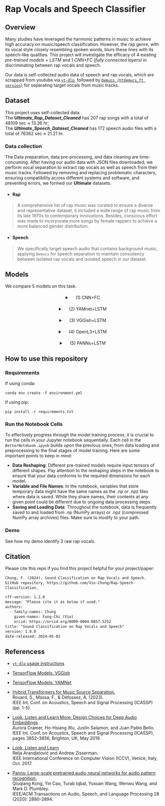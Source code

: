 # Rap Vocals and Speech Classifier
## Overview
Many studies have leveraged the harmonic patterns in music to achieve high accuracy on music/speech classification. However, the rap genre, with its vocal style closely resembling spoken words, blurs these lines with its speech-like qualities. This project will investigate the efficacy of 4 existing *pre-trained models + LSTM* and 1 *CNN+FC (fully connected layers)* in discriminating between rap vocals and speech. 

Our data is self-collected audio data of speech and rap vocals, which are scrapped from youtube via [`yt-dlp`](https://github.com/yt-dlp/yt-dlp), followed by [`Demucs (htdemucs_ft version)`](https://github.com/facebookresearch/demucs) for separating target vocals from music tracks.

## Dataset
This project uses self-collected data. <br/>
The ***Ultimate_Rap_Dataset_Cleaned*** has 207 rap songs with a total of 48109 sec ≈ 13.36 hr; <br/>
The ***Ultimate_Speech_Dataset_Cleaned*** has 172 speech audio files with a total of 76362 sec ≈ 21.21 hr. 

### Data collection
The Data preparation, data pre-processing, and data cleaning are time-concuming. After having our audio data with JSON files downloaded, we perform vocal separation to extract rap vocals as well as speech from their music tracks. Followed by removing and replacing problematic characters, ensuring compatibility across different systems and software, and preventing errors, we formed our **Ultimate** datasets.

- #### Rap
> A comprehensive list of rap music was curated to ensure a diverse and representative dataset, it included a wide range of rap music from its late 1970s to contemporary innovations. Besides, conscious effort was made to incorporate more songs by female rappers to achieve a more balanced gender distribution.

- #### Speech
> We specifically target speech audio that contains background music, applying `Demucs` for speech separation to maintain consistency between isolated rap vocals and isolated speech in our dataset.

## Models
We compare 5 models on this task: 

<details style="text-align: center; margin: 20px;">
    <summary>&emsp; (1) CNN+FC</summary>
    <img src="./images/CNN+FC.png" alt="Representing the process of window slicer with CNN+FC for classification." width="200px">
</details>

<details style="text-align: center; margin: 20px;">
    <summary>&emsp; (2) YAMnet+LSTM</summary>
    <img src="./images/YAMnet_LSTM.png" alt="YAMnet extracting embeddings and feeding them to LSTM for classification." width="200px">
</details>

<details style="text-align: center; margin: 20px;">
    <summary>&emsp; (3) VGGish+LSTM</summary>
    <img src="./images/VGGish_LSTM.png" alt="VGGish extracting embeddings and feeding them to LSTM for classification." width="200px">
</details>

<details style="text-align: center; margin: 20px;">
    <summary>&emsp; (4) OpenL3+LSTM</summary>
    <img src="./images/OpenL3_LSTM.png" alt="OpenL3 extracting embeddings and feeding them to LSTM for classification." width="200px">
</details>

<details style="text-align: center; margin: 20px;">
    <summary>&emsp; (5) PANNs+LSTM</summary>
    <img src="./images/PANNs_LSTM.png" alt="PANNs extracting embeddings and feeding them to LSTM for classification." width="200px">
</details>

## How to use this repository
### Requirements
If using conda:
```
conda env create -f environment.yml
```
If using pip:
```
pip install -r requirements.txt
```
### Run the Notebook Cells
To effectively progress through the model training process, it is crucial to run the cells in your Jupyter notebook sequentially. Each cell in the `BetterNotebook.ipynb` builds upon the previous ones, from data loading and preprocessing to the final stages of model training. Here are some important points to keep in mind:
- **Data Reshaping**: Different pre-trained models require input tensors of different shapes. Pay attention to the reshaping steps in the notebook to ensure that your data conforms to the required dimensions for each model.
- **Variable and File Names**: In the notebook, variables that store temporary data might have the same names as the .np or .npz files where data is saved. While they share names, their contents at any given point could be different due to ongoing data processing steps.
- **Saving and Loading Data**:
Throughout the notebook, data is frequently saved to and loaded from .np (NumPy arrays) or .npz (compressed NumPy array archives) files. Make sure to modify to your path.

### Demo
See how my demo identify 3 raw rap vocals.

## Citation
Please cite this repo if you find this project helpful for your project/paper:
```
Chung, F. (2024). Sound Classification on Rap Vocals and Speech. GitHub repository, https://github.com/Vio-Chung/Rap-Speech-Classification.
```
```
cff-version: 1.2.0
message: "Please cite it as below if used."
authors:
  - family-names: Chung
    given-names: Fang-Chi (Vio)
    orcid: https://orcid.org/0009-0004-0857-5252
title: "Sound Classification on Rap Vocals and Speech"
version: 1.0.0
date-released: 2024-05-02
```
## Referencess
- [`yt-dlp` usage instructions](https://github.com/yt-dlp/yt-dlp#readme)

- [TensorFlow Models: VGGish](https://github.com/tensorflow/models/tree/master/research/audioset/vggish)

- [TensorFlow Models: YAMNet](https://github.com/tensorflow/models/tree/master/research/audioset/yamnet)

- [Hybrid Transformers for Music Source Separation.](https://github.com/facebookresearch/demucs)<br/>
Rouard, S., Massa, F., & Défossez, A. (2023). <br/>
IEEE Int. Conf. on Acoustics, Speech and Signal Processing (ICASSP) (pp. 1-5). 

- [Look, Listen and Learn More: Design Choices for Deep Audio Embeddings](http://www.justinsalamon.com/uploads/4/3/9/4/4394963/cramer\_looklistenlearnmore\_icassp\_2019.pdf)<br/>
Aurora Cramer, Ho-Hsiang Wu, Justin Salamon, and Juan Pablo Bello.<br/>
IEEE Int. Conf. on Acoustics, Speech and Signal Processing (ICASSP), pages 3852–3856, Brighton, UK, May 2019.

- [Look, Listen and Learn](http://openaccess.thecvf.com/content\_ICCV\_2017/papers/Arandjelovic\_Look\_Listen\_and\_ICCV\_2017\_paper.pdf)<br/>
Relja Arandjelović and Andrew Zisserman.<br/>
IEEE International Conference on Computer Vision (ICCV), Venice, Italy, Oct. 2017.

- [Panns: Large-scale pretrained audio neural networks for audio pattern recognition.](https://github.com/qiuqiangkong/audioset_tagging_cnn) <br/>
Qiuqiang Kong, Yin Cao, Turab Iqbal, Yuxuan Wang, Wenwu Wang, and Mark D. Plumbley.<br/>
IEEE/ACM Transactions on Audio, Speech, and Language Processing 28 (2020): 2880-2894.